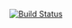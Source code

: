 [![Build Status](https://travis-ci.org/timowka0304/geometry_new.svg?branch=master)](https://travis-ci.org/timowka0304/geometry_new)
